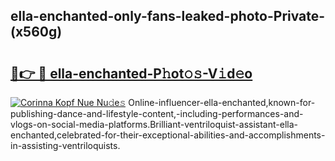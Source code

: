 ## ella-enchanted-only-fans​-leaked-photo​-Private-(x560g)


# <h2><a href="https://mediaupload.pro?title=ella-enchanted&ref=git">🔗👉 🔴 ella-enchanted-P𝚑ot𝚘𝚜-V𝚒d𝚎o</a></h2>

[![Corinna Kopf Nue Nu𝚍e𝚜](https://i.imgur.com/0qMVB7G.gif)](https://mediaupload.pro?title=ella-enchanted&ref=git)
Online-influencer-ella-enchanted,known-for-publishing-dance-and-lifestyle-content,-including-performances-and-vlogs-on-social-media-platforms.Brilliant-ventriloquist-assistant-ella-enchanted,celebrated-for-their-exceptional-abilities-and-accomplishments-in-assisting-ventriloquists.  